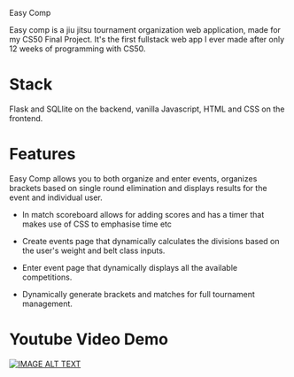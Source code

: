 Easy Comp

Easy comp is a jiu jitsu tournament organization web application, made for my CS50 Final Project. It's the first fullstack web app I ever made after only 12 weeks of programming with CS50.

# Stack 

Flask and SQLlite on the backend, vanilla Javascript, HTML and CSS on the frontend. 

# Features 

Easy Comp allows you to both organize and enter events, organizes brackets based on single round elimination and displays results for the event and individual user. 

* In match scoreboard allows for adding scores and has a timer that makes use of CSS to emphasise time etc

* Create events page that dynamically calculates the divisions based on the user's weight and belt class inputs.

* Enter event page that dynamically displays all the available competitions.

* Dynamically generate brackets and matches for full tournament management. 

# Youtube Video Demo 

[![IMAGE ALT TEXT](https://i.ibb.co/zSC3PFH/EasyComp.jpg)](https://www.youtube.com/watch?v=5J-Hixh_1RI)
